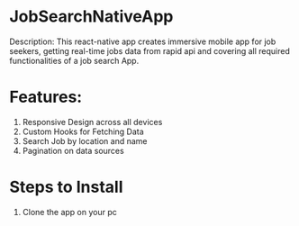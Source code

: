 # JobSearchNativeApp

Description: This react-native app creates immersive mobile app for job seekers, getting real-time jobs data from rapid api and covering all required functionalities of a job search App.

# Features:
1. Responsive Design across all devices
2. Custom Hooks for Fetching Data
3. Search Job by location and name
4. Pagination on data sources

# Steps to Install
1. Clone the app on your pc

